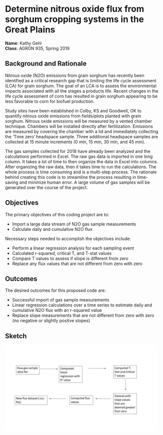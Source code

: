 # Determine nitrous oxide flux from sorghum cropping systems in the Great Plains

**Name**: Kathy Gehl </br>
**Class**: AGRON 935, Spring 2019 </br>


## Background and Rationale

Nitrous oxide (N2O) emissions from grain sorghum has recently been identified as a critical research gap that is limiting the life cycle assessment (LCA) for grain sorghum. The goal of an LCA is to assess the environmental impacts associated with all the stages a products life. Recent changes in the life cycle assessment of corn has resulted in grain sorghum appearing to be less favorable to corn for biofuel production.

Study sites have been established in Colby, KS and Goodwell, OK to quantify nitrous oxide emissions from fields/plots planted with grain sorghum. Nitrous oxide emissions will be measured by a vented chamber technique. Chambers will be installed directly after fertilization. Emissions are measured by covering the chamber with a lid and immediately collecting the ‘Time zero’ headspace sample. Three additional headspace samples are collected at 15 minute increments (0 min, 15 min, 30 min, and 45 min).

The gas samples collected for 2018 have already been analyzed and the calculations performed in Excel.  The raw gas data is imported in one long column. It takes a lot of time to then organize the data in Excel into columns. After organizing the raw data, then it takes time to run the calculations. The whole process is time consuming and is a multi-step process. The rationale behind creating this code is to streamline the process resulting in time-saving and minimize human error. A large volume of gas samples will be generated over the course of the project.

## Objectives

The primary objectives of this coding project are to:

- Import a large data stream of N2O gas sample measurements
- Calculate daily and cumulative N2O flux

Necessary steps needed to accomplish the objectives include:

- Perform a linear regression analysis for each sampling event
- Calculated r-squared, critical T, and T-stat values
- Compare T values to assess if slope is different from zero
- Replace any flux values that are not different from zero with zero

## Outcomes

The desired outcomes for this proposed code are:

- Successful import of gas sample measurements
- Linear regression calculations over a time series to estimate daily and cumulative N2O flux with an r-squared value
- Replace slope measurements that are not different from zero with zero (no negative or slightly positve slopes)

## Sketch

<img src="Sketch_rev.jpg" alt="sketch_image" width="500"/>



```python

```
